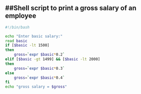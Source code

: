 ##Shell script to print a gross salary of an employee
---
```bash
#!/bin/bash

echo "Enter basic salary:"
read basic
if [$basic -lt 1500]
then
    gross=`expr $basic*0.2`
elif [$basic -gt 1499] && [$basic -lt 2000]
then
    gross=`expr $basic*0.3`
else
    gross=`expr $basic*0.4`
fi
echo "gross salary = $gross"
```